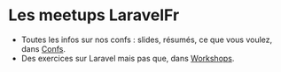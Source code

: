 # Les meetups LaravelFr
- Toutes les infos sur nos confs : slides, résumés, ce que vous voulez, dans [Confs](./Confs).
- Des exercices sur Laravel mais pas que, dans [Workshops](./Workshops).
